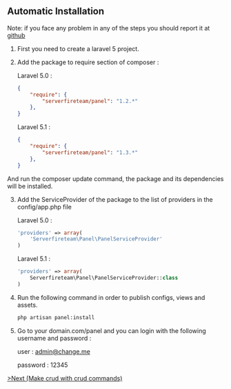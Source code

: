 ## Automatic Installation

Note: if you face any problem in any of the steps you should report it at [github](https://github.com/serverfireteam/panel/issues/new)

1. First you need to create a laravel 5 project.

2. Add the package to require section of composer :

    Laravel 5.0 :
    ```json
    {
        "require": {
            "serverfireteam/panel": "1.2.*"
        },
    }
    ```

    Laravel 5.1 :
    ```json
    {
        "require": {
            "serverfireteam/panel": "1.3.*"
        },
    }
    ```

And run the composer update command, the package and its dependencies will be installed.

3. Add the ServiceProvider of the package to the list of providers in the config/app.php file

    Laravel 5.0 :
    ```php
    'providers' => array(
        'Serverfireteam\Panel\PanelServiceProvider'
    )
    ```

    Laravel 5.1 :
    ```php
    'providers' => array(
    	Serverfireteam\Panel\PanelServiceProvider::class
    )
    ```

4. Run the following command in order to publish configs, views and assets.

    ```bash
    php artisan panel:install

    ```

5. Go to your domain.com/panel and you can login with the following username and password :

    user : admin@change.me

    password : 12345



[>Next (Make crud with crud commands) ](/docs/master/crud-commands)